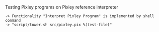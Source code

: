 Testing Pixley programs on Pixley reference interpreter

    -> Functionality "Interpret Pixley Program" is implemented by shell command
    -> "script/tower.sh src/pixley.pix %(test-file)"
